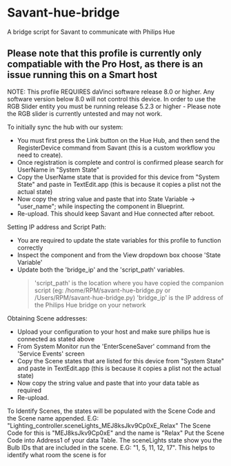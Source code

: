 # Savant-hue-bridge
A bridge script for Savant to communicate with Philips Hue

## Please note that this profile is currently only compatiable with the Pro Host, as there is an issue running this on a Smart host

NOTE: This profile REQUIRES daVinci software release 8.0 or higher. Any software version below 8.0 will not control this device. 
In order to use the RGB Slider entity you must be running release 5.2.3 or higher - Please note the RGB slider is currently untested and may not work.

To initially sync the hub with our system:
- You must first press the Link button on the Hue Hub, and then send the RegisterDevice command from Savant (this is a custom workflow you need to create).
- Once registration is complete and control is confirmed please search for UserName in "System State"
- Copy the UserName state that is provided for this device from "System State" and paste in TextEdit.app (this is because it copies a plist not the actual state)
- Now copy the string value and paste that into State Variable -> "user_name"; while inspecting the component in Blueprint.
- Re-upload. This should keep Savant and Hue connected after reboot.

Setting IP address and Script Path:
- You are required to update the state variables for this profile to function correctly
- Inspect the component and from the View dropdown box choose 'State Variable'
- Update both the 'bridge_ip' and the 'script_path' variables.
	> 'script_path' is the location where you have copied the companion script (eg: /home/RPM/savant-hue-bridge.py or /Users/RPM/savant-hue-bridge.py)
	> 'bridge_ip' is the IP address of the Philips Hue bridge on your network

Obtaining Scene addresses:
- Upload your configuration to your host and make sure philips hue is connected as stated above
- From System Monitor run the 'EnterSceneSaver' command from the 'Service Events' screen
- Copy the Scene states that are listed for this device from "System State" and paste in TextEdit.app (this is because it copies a plist not the actual state)
- Now copy the string value and paste that into your data table as required
- Re-upload.

To Identify Scenes, the states will be populated with the Scene Code and the Scene name appended. E.G: "Lighting_controller.sceneLights_MEJ8ksJkv9Cp0xE_Relax"
The Scene Code for this is "MEJ8ksJkv9Cp0xE" and the name is "Relax" Put the Scene Code into Address1 of your data Table.
The sceneLights state show you the Bulb IDs that are included in the scene. E.G: "1, 5, 11, 12, 17". This helps to identify what room the scene is for
